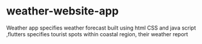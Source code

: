 # weather-website-app
Weather app specifies weather forecast built using html CSS and java script ,flutters specifies tourist spots within coastal region, their weather report
